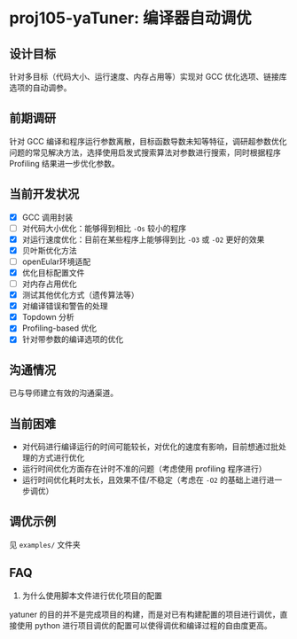 # proj105-yaTuner: 编译器自动调优

## 设计目标

针对多目标（代码大小、运行速度、内存占用等）实现对 GCC 优化选项、链接库选项的自动调参。

## 前期调研

针对 GCC 编译和程序运行参数离散，目标函数导数未知等特征，调研超参数优化问题的常见解决方法，选择使用启发式搜索算法对参数进行搜索，同时根据程序 Profiling 结果进一步优化参数。

## 当前开发状况

- [x] GCC 调用封装
- [ ] 对代码大小优化：能够得到相比 `-Os` 较小的程序
- [x] 对运行速度优化：目前在某些程序上能够得到比 `-O3` 或 `-O2` 更好的效果
- [x] 贝叶斯优化方法
- [ ] openEular环境适配
- [x] 优化目标配置文件
- [ ] 对内存占用优化
- [x] 测试其他优化方式（遗传算法等）
- [x] 对编译错误和警告的处理
- [x] Topdown 分析
- [x] Profiling-based 优化
- [x] 针对带参数的编译选项的优化

## 沟通情况

已与导师建立有效的沟通渠道。

## 当前困难

- 对代码进行编译运行的时间可能较长，对优化的速度有影响，目前想通过批处理的方式进行优化
- 运行时间优化方面存在计时不准的问题（考虑使用 profiling 程序进行）
- 运行时间优化耗时太长，且效果不佳/不稳定（考虑在 `-O2` 的基础上进行进一步调优）

## 调优示例

见 `examples/` 文件夹

## FAQ

1. 为什么使用脚本文件进行优化项目的配置

yatuner 的目的并不是完成项目的构建，而是对已有构建配置的项目进行调优，直接使用 python 进行项目调优的配置可以使得调优和编译过程的自由度更高。